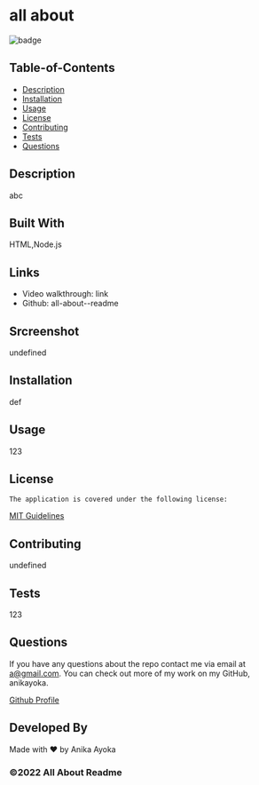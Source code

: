 # all about

  
  ![badge](https://img.shields.io/badge/license-MIT-blue)
    

  ## Table-of-Contents

  * [Description](#description)
  * [Installation](#installation)
  * [Usage](#usage)
  * [License](#license)
  * [Contributing](#contributing)
  * [Tests](#tests)
  * [Questions](#questions)
  
  ## Description
  abc

  ## Built With

  HTML,Node.js

  ## Links

  * Video walkthrough: link
  * Github: all-about--readme

  
  ## Srcreenshot

  undefined

  ## Installation

  def

  ## Usage

  123
  
  ## License
    The application is covered under the following license:
      
  [MIT Guidelines](https://choosealicense.com/licenses/MIT)
      
  ## Contributing

  undefined

  ## Tests

  123

  ## Questions

  If you have any questions about the repo contact me via email at a@gmail.com. You can check out more of my work on my GitHub, anikayoka.

  [Github Profile](https://github.com/anikayoka)

  ## Developed By

  Made with ❤️ by Anika Ayoka
  
  ### ©️2022 All About Readme 


